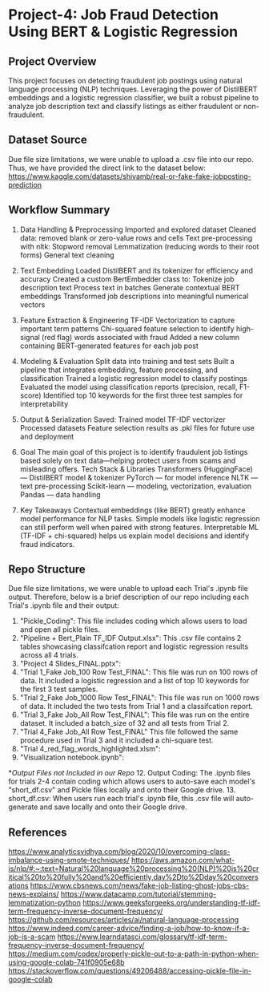 # Project-4: Job Fraud Detection Using BERT & Logistic Regression
## Project Overview
This project focuses on detecting fraudulent job postings using natural language processing (NLP) techniques. Leveraging the power of DistilBERT embeddings and a logistic regression classifier, we built a robust pipeline to analyze job description text and classify listings as either fraudulent or non-fraudulent.

## Dataset Source
Due file size limitations, we were unable to upload a .csv file into our repo. Thus, we have provided the direct link to the dataset below:
https://www.kaggle.com/datasets/shivamb/real-or-fake-fake-jobposting-prediction

## Workflow Summary
1. Data Handling & Preprocessing
  Imported and explored dataset
  Cleaned data: removed blank or zero-value rows and cells
  Text pre-processing with nltk:
  Stopword removal
  Lemmatization (reducing words to their root forms)
  General text cleaning

2. Text Embedding
  Loaded DistilBERT and its tokenizer for efficiency and accuracy
  Created a custom BertEmbedder class to:
  Tokenize job description text
  Process text in batches
  Generate contextual BERT embeddings
  Transformed job descriptions into meaningful numerical vectors

3. Feature Extraction & Engineering
  TF-IDF Vectorization to capture important term patterns
  Chi-squared feature selection to identify high-signal (red flag) words associated with fraud
  Added a new column containing BERT-generated features for each job post

4. Modeling & Evaluation
  Split data into training and test sets
  Built a pipeline that integrates embedding, feature processing, and classification
  Trained a logistic regression model to classify postings
  Evaluated the model using classification reports (precision, recall, F1-score)
  Identified top 10 keywords for the first three test samples for interpretability

5. Output & Serialization
  Saved: Trained model
  TF-IDF vectorizer
  Processed datasets
  Feature selection results
  as .pkl files for future use and deployment

6. Goal
  The main goal of this project is to identify fraudulent job listings based solely on text data—helping protect users from scams and misleading offers.
  Tech Stack & Libraries
  Transformers (HuggingFace) — DistilBERT model & tokenizer
  PyTorch — for model inference
  NLTK — text pre-processing
  Scikit-learn — modeling, vectorization, evaluation
  Pandas — data handling

7. Key Takeaways
  Contextual embeddings (like BERT) greatly enhance model performance for NLP tasks.
  Simple models like logistic regression can still perform well when paired with strong features.
  Interpretable ML (TF-IDF + chi-squared) helps us explain model decisions and identify fraud indicators.

## Repo Structure
Due file size limitations, we were unable to upload each Trial's .ipynb file output. Therefore, below is a brief description of our repo including each Trial's .ipynb file and their output:
1. "Pickle_Coding": This file includes coding which allows users to load and open all pickle files.
3. "Pipeline + Bert_Plain TF_IDF Output.xlsx": This .csv file contains 2 tables showcasing classifcation report and logistic regression results across all 4 trials.
4. "Project 4 Slides_FINAL.pptx":
5. "Trial 1_Fake Job_100 Row Test_FINAL": This file was run on 100 rows of data. It included a logistic regression and a list of top 10 keywords for the first 3 test samples.
6. "Trial 2_Fake Job_1000 Row Test_FINAL": This file was run on 1000 rows of data. It included the two tests from Trial 1 and a classifcation report.
7. "Trial 3_Fake Job_All Row Test_FINAL": This file was run on the entire dataset. It included a batch_size of 32 and all tests from Trial 2.
8. "Trial 4_Fake Job_All Row Test_FINAL" This file followed the same procedure used in Trial 3 and it included a chi-square test.
9. "Trial 4_red_flag_words_highlighted.xlsm":
10. "Visualization notebook.ipynb":

**Output Files not Included in our Repo*
12. Output Coding: The .ipynb files for trials 2-4 contain coding which allows users to auto-save each model's "short_df.csv" and Pickle files locally and onto their Google drive.
13. short_df.csv: When users run each trial's .ipynb file, this .csv file will auto-generate and save locally and onto their Google drive.

## References
https://www.analyticsvidhya.com/blog/2020/10/overcoming-class-imbalance-using-smote-techniques/
https://aws.amazon.com/what-is/nlp/#:~:text=Natural%20language%20processing%20(NLP)%20is%20critical%20to%20fully%20and%20efficiently,day%2Dto%2Dday%20conversations
https://www.cbsnews.com/news/fake-job-listing-ghost-jobs-cbs-news-explains/
https://www.datacamp.com/tutorial/stemming-lemmatization-python
https://www.geeksforgeeks.org/understanding-tf-idf-term-frequency-inverse-document-frequency/
https://github.com/resources/articles/ai/natural-language-processing
https://www.indeed.com/career-advice/finding-a-job/how-to-know-if-a-job-is-a-scam
https://www.learndatasci.com/glossary/tf-idf-term-frequency-inverse-document-frequency/
https://medium.com/codex/properly-pickle-out-to-a-path-in-python-when-using-google-colab-741f0905e68b
https://stackoverflow.com/questions/49206488/accessing-pickle-file-in-google-colab
